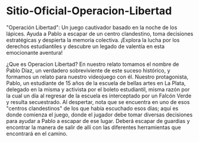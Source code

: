 # Sitio-Oficial-Operacion-Libertad

"Operación Libertad": Un juego cautivador basado en la noche de los lápices.
Ayuda a Pablo a escapar de un centro clandestino, toma decisiones estratégicas y despierta la memoria colectiva. ¡Explora la lucha por los derechos estudiantiles y descubre un legado de valentía en esta emocionante aventura!

¿Que es Operacion Libertad?
En nuestro relato tomamos el nombre de Pablo Díaz, un verdadero sobreviviente de este suceso histórico, y formamos un relato para nuestro videojuego con él. Nuestro protagonista, Pablo, un estudiante de 15 años de la escuela de bellas artes en La Plata, delegado en la misma y activista por el boleto estudiantil, misma razón por la cual un día al regresar de la escuela es interceptado por un Falcón Verde y resulta secuestrado. Al despertar, nota que se encuentra en uno de esos "centros clandestinos" de los que había escuchado esos días; aquí es donde comienza el juego, donde el jugador debe tomar diversas decisiones para ayudar a Pablo a escapar de ese lugar. Deberá escapar de guardias y encontrar la manera de salir de allí con las diferentes herramientas que encontrará en el camino.
